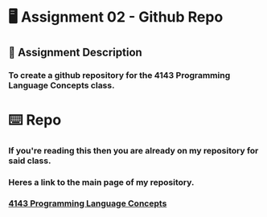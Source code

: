 # :desktop_computer: Assignment 02 - Github Repo
## :bookmark_tabs: Assignment Description
### To create a github repository for the 4143 Programming Language Concepts class. 

# :keyboard: Repo
### If you're reading this then you are already on my repository for said class. 
### Heres a link to the main page of my repository.
### [4143 Programming Language Concepts](https://github.com/ACHarrison32/4143-PLC/tree/main)

